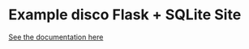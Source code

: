 # Example disco Flask + SQLite Site

[See the documentation here](https://docs.letsdisco.dev/deployment-guides/flask-sqlite)
